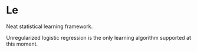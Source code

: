 # Le

Neat statistical learning framework.

Unregularized logistic regression is the only learning algorithm supported at this moment.
